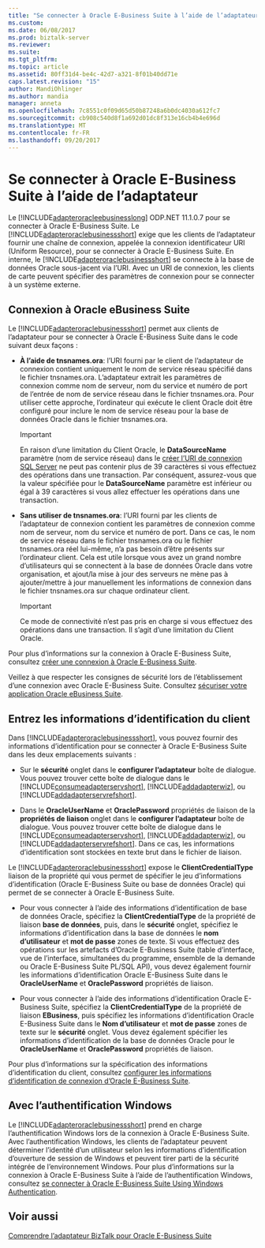 ```yaml
---
title: "Se connecter à Oracle E-Business Suite à l’aide de l’adaptateur | Documents Microsoft"
ms.custom: 
ms.date: 06/08/2017
ms.prod: biztalk-server
ms.reviewer: 
ms.suite: 
ms.tgt_pltfrm: 
ms.topic: article
ms.assetid: 80ff31d4-be4c-42d7-a321-8f01b40dd71e
caps.latest.revision: "15"
author: MandiOhlinger
ms.author: mandia
manager: anneta
ms.openlocfilehash: 7c8551c0f09d65d50b87248a6b0dc4030a612fc7
ms.sourcegitcommit: cb908c540d8f1a692d01dc8f313e16cb4b4e696d
ms.translationtype: MT
ms.contentlocale: fr-FR
ms.lasthandoff: 09/20/2017
---
```

# <a name="connect-to-oracle-e-business-suite-using-the-adapter"></a>Se connecter à Oracle E-Business Suite à l’aide de l’adaptateur
Le [!INCLUDE[adapteroracleebusinesslong](../../includes/adapteroracleebusinesslong-md.md)] ODP.NET 11.1.0.7 pour se connecter à Oracle E-Business Suite. Le [!INCLUDE[adapteroraclebusinessshort](../../includes/adapteroraclebusinessshort-md.md)] exige que les clients de l’adaptateur fournir une chaîne de connexion, appelée la connexion identificateur URI (Uniform Resource), pour se connecter à Oracle E-Business Suite. En interne, le [!INCLUDE[adapteroraclebusinessshort](../../includes/adapteroraclebusinessshort-md.md)] se connecte à la base de données Oracle sous-jacent via l’URI. Avec un URI de connexion, les clients de carte peuvent spécifier des paramètres de connexion pour se connecter à un système externe.  

## <a name="connectivity-to-oracle-ebs"></a>Connexion à Oracle eBusiness Suite  
 Le [!INCLUDE[adapteroraclebusinessshort](../../includes/adapteroraclebusinessshort-md.md)] permet aux clients de l’adaptateur pour se connecter à Oracle E-Business Suite dans le code suivant deux façons :  
  
-   **À l’aide de tnsnames.ora**: l’URI fourni par le client de l’adaptateur de connexion contient uniquement le nom de service réseau spécifié dans le fichier tnsnames.ora. L’adaptateur extrait les paramètres de connexion comme nom de serveur, nom du service et numéro de port de l’entrée de nom de service réseau dans le fichier tnsnames.ora. Pour utiliser cette approche, l’ordinateur qui exécute le client Oracle doit être configuré pour inclure le nom de service réseau pour la base de données Oracle dans le fichier tnsnames.ora.  
  
    > [!IMPORTANT]
    >  En raison d’une limitation du Client Oracle, le **DataSourceName** paramètre (nom de service réseau) dans le [créer l’URI de connexion SQL Server](../../adapters-and-accelerators/adapter-sql/create-the-sql-server-connection-uri.md) ne peut pas contenir plus de 39 caractères si vous effectuez des opérations dans une transaction. Par conséquent, assurez-vous que la valeur spécifiée pour le **DataSourceName** paramètre est inférieur ou égal à 39 caractères si vous allez effectuer les opérations dans une transaction.  
  
-   **Sans utiliser de tnsnames.ora**: l’URI fourni par les clients de l’adaptateur de connexion contient les paramètres de connexion comme nom de serveur, nom du service et numéro de port. Dans ce cas, le nom de service réseau dans le fichier tnsnames.ora ou le fichier tnsnames.ora réel lui-même, n’a pas besoin d’être présents sur l’ordinateur client. Cela est utile lorsque vous avez un grand nombre d’utilisateurs qui se connectent à la base de données Oracle dans votre organisation, et ajout/la mise à jour des serveurs ne mène pas à ajouter/mettre à jour manuellement les informations de connexion dans le fichier tnsnames.ora sur chaque ordinateur client.  
  
    > [!IMPORTANT]
    >  Ce mode de connectivité n’est pas pris en charge si vous effectuez des opérations dans une transaction. Il s’agit d’une limitation du Client Oracle.  
  
 Pour plus d’informations sur la connexion à Oracle E-Business Suite, consultez [créer une connexion à Oracle E-Business Suite](../../adapters-and-accelerators/adapter-oracle-ebs/create-a-connection-to-oracle-e-business-suite.md).  
  
 Veillez à que respecter les consignes de sécurité lors de l’établissement d’une connexion avec Oracle E-Business Suite. Consultez [sécuriser votre application Oracle eBusiness Suite](../../adapters-and-accelerators/adapter-oracle-ebs/secure-your-oracle-ebs-applications.md).
  
## <a name="enter-client-credentials"></a>Entrez les informations d’identification du client  
 Dans [!INCLUDE[adapteroraclebusinessshort](../../includes/adapteroraclebusinessshort-md.md)], vous pouvez fournir des informations d’identification pour se connecter à Oracle E-Business Suite dans les deux emplacements suivants :  
  
-   Sur le **sécurité** onglet dans le **configurer l’adaptateur** boîte de dialogue. Vous pouvez trouver cette boîte de dialogue dans le [!INCLUDE[consumeadapterservshort](../../includes/consumeadapterservshort-md.md)], [!INCLUDE[addadapterwiz](../../includes/addadapterwiz-md.md)], ou [!INCLUDE[addadapterservrefshort](../../includes/addadapterservrefshort-md.md)].  
  
-   Dans le **OracleUserName** et **OraclePassword** propriétés de liaison de la **propriétés de liaison** onglet dans le **configurer l’adaptateur** boîte de dialogue. Vous pouvez trouver cette boîte de dialogue dans le [!INCLUDE[consumeadapterservshort](../../includes/consumeadapterservshort-md.md)], [!INCLUDE[addadapterwiz](../../includes/addadapterwiz-md.md)], ou [!INCLUDE[addadapterservrefshort](../../includes/addadapterservrefshort-md.md)]. Dans ce cas, les informations d’identification sont stockées en texte brut dans le fichier de liaison.  
  
 Le [!INCLUDE[adapteroraclebusinessshort](../../includes/adapteroraclebusinessshort-md.md)] expose le **ClientCredentialType** liaison de la propriété qui vous permet de spécifier le jeu d’informations d’identification (Oracle E-Business Suite ou base de données Oracle) qui permet de se connecter à Oracle E-Business Suite.  
  
-   Pour vous connecter à l’aide des informations d’identification de base de données Oracle, spécifiez la **ClientCredentialType** de la propriété de liaison **base de données**, puis, dans le **sécurité** onglet, spécifiez le informations d’identification dans la base de données le **nom d’utilisateur** et **mot de passe** zones de texte.  Si vous effectuez des opérations sur les artefacts d’Oracle E-Business Suite (table d’interface, vue de l’interface, simultanées du programme, ensemble de la demande ou Oracle E-Business Suite PL/SQL API), vous devez également fournir les informations d’identification Oracle E-Business Suite dans le **OracleUserName** et **OraclePassword** propriétés de liaison.  
  
-   Pour vous connecter à l’aide des informations d’identification Oracle E-Business Suite, spécifiez la **ClientCredentialType** de la propriété de liaison **EBusiness**, puis spécifiez les informations d’identification Oracle E-Business Suite dans le  **Nom d’utilisateur** et **mot de passe** zones de texte sur le **sécurité** onglet. Vous devez également spécifier les informations d’identification de la base de données Oracle pour le **OracleUserName** et **OraclePassword** propriétés de liaison.  
  
 Pour plus d’informations sur la spécification des informations d’identification du client, consultez [configurer les informations d’identification de connexion d’Oracle E-Business Suite](../../adapters-and-accelerators/adapter-oracle-ebs/configure-the-sign-in-credentials-for-the-oracle-e-business-suite.md).  
  
## <a name="using-windows-authentication"></a>Avec l’authentification Windows  
 Le [!INCLUDE[adapteroraclebusinessshort](../../includes/adapteroraclebusinessshort-md.md)] prend en charge l’authentification Windows lors de la connexion à Oracle E-Business Suite. Avec l’authentification Windows, les clients de l’adaptateur peuvent déterminer l’identité d’un utilisateur selon les informations d’identification d’ouverture de session de Windows et peuvent tirer parti de la sécurité intégrée de l’environnement Windows. Pour plus d’informations sur la connexion à Oracle E-Business Suite à l’aide de l’authentification Windows, consultez [se connecter à Oracle E-Business Suite Using Windows Authentication](../../adapters-and-accelerators/adapter-oracle-ebs/connect-to-oracle-e-business-suite-using-windows-authentication.md).  
  
## <a name="see-also"></a>Voir aussi  
[Comprendre l’adaptateur BizTalk pour Oracle E-Business Suite](../../adapters-and-accelerators/adapter-oracle-ebs/understand-biztalk-adapter-for-oracle-e-business-suite.md)
